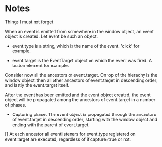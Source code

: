 # Notes
Things I must not forget

When an event is emitted from somewhere in the window object, an event object is created. Let event be such an object. 

* event.type is a string, which is the name of the event. 'click' for example. 

* event.target is the EventTarget object on which the event was fired. A button element for example. 

Consider now all the ancestors of event.target. On top of the hierachy is the window object, then all other ancestors of event.target in descending order, and lastly the event.target itself. 

After the event has been emitted and the event object created, the event object will be propagated among the ancestors of event.target in a number of phases. 

* Capturing phase: The event object is propagated through the ancestors of event.target in descending order, starting with the window object and ending with the parent of event.target. 

[] At each ancestor all eventlisteners for event.type registered on event.target are executed, regardless of if capture=true or not. 

